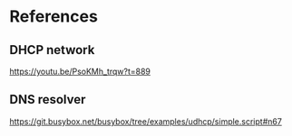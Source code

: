 References
==========

DHCP network
------------

https://youtu.be/PsoKMh_trqw?t=889

DNS resolver
------------
https://git.busybox.net/busybox/tree/examples/udhcp/simple.script#n67
